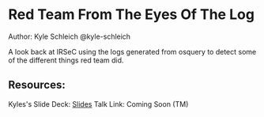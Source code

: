 # Red Team From The Eyes Of The Log
Author: Kyle Schleich @kyle-schleich

A look back at IRSeC using the logs generated from osquery to detect some of the different things red team did.

## Resources:
Kyles's Slide Deck: [Slides](../research/Spring_19/2019_4_26/RTFTEOL_Kyle_Schleich.pptx)
Talk Link: Coming Soon (TM)